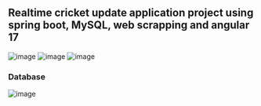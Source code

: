 ##  Realtime cricket update application project using spring boot, MySQL, web scrapping and angular 17
![image](https://github.com/shubham22122001/SportsPulse/assets/68745484/6e041b5c-51f5-46ea-88af-cee4f5c337be)
![image](https://github.com/shubham22122001/SportsPulse/assets/68745484/30df3599-a0c5-43d4-b1ee-d04cb5fb2b64)
![image](https://github.com/shubham22122001/SportsPulse/assets/68745484/a5a58291-dc1a-4432-879d-5333cd33a25d)
### Database
![image](https://github.com/shubham22122001/SportsPulse/assets/68745484/fbb5c989-c04d-453d-a90a-d34f7115f8fc)



